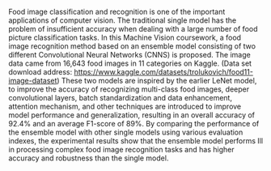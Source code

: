 Food image classification and recognition is one of the important applications of computer vision. 
The traditional single model has the problem of insufficient accuracy when dealing with a large number of food picture classification tasks. 
In this Machine Vision coursework, a food image recognition method based on an ensemble model consisting of two different Convolutional Neural Networks (CNNS) is proposed. 
The image data came from 16,643 food images in 11 categories on Kaggle. (Data set download address: https://www.kaggle.com/datasets/trolukovich/food11-image-dataset)
These two models are inspired by the earlier LeNet model, to improve the accuracy of recognizing multi-class food images, deeper convolutional layers, batch standardization and data enhancement, attention mechanism, and other techniques are introduced to improve model performance and generalization, resulting in an overall accuracy of 92.4% and an average F1-score of 89%. 
By comparing the performance of the ensemble model with other single models using various evaluation indexes, the experimental results show that the ensemble model performs Ill in processing complex food image recognition tasks and has higher accuracy and robustness than the single model.
